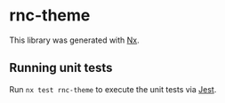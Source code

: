 # rnc-theme

This library was generated with [Nx](https://nx.dev).

## Running unit tests

Run `nx test rnc-theme` to execute the unit tests via [Jest](https://jestjs.io).
